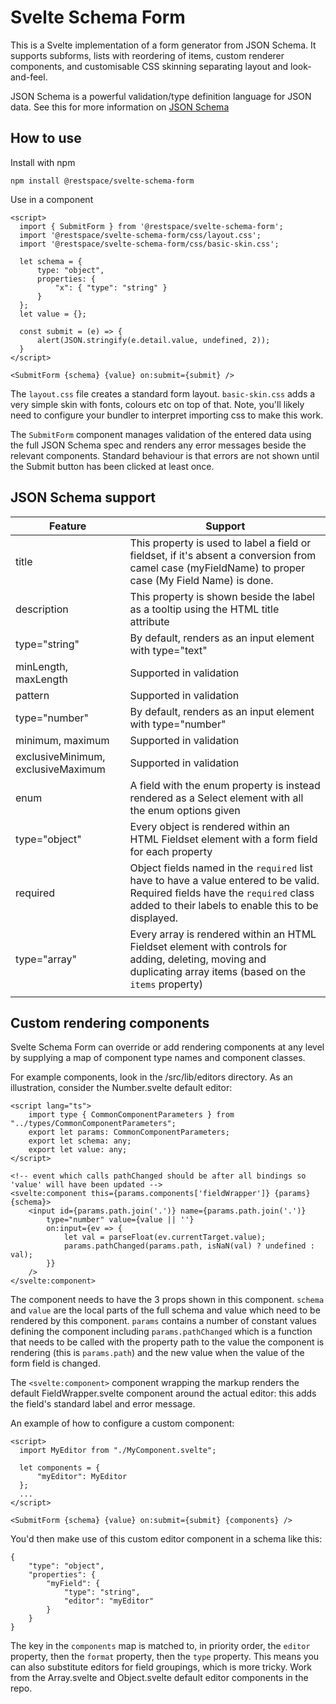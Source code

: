 # Svelte Schema Form

This is a Svelte implementation of a form generator from JSON Schema. It supports subforms, lists with reordering of items, custom renderer components, and customisable CSS skinning separating layout and look-and-feel.

JSON Schema is a powerful validation/type definition language for JSON data. See this for more information on [JSON Schema](https://cswr.github.io/JsonSchema/spec/introduction/)

## How to use

Install with npm

	npm install @restspace/svelte-schema-form

Use in a component

	<script>
	  import { SubmitForm } from '@restspace/svelte-schema-form';
	  import '@restspace/svelte-schema-form/css/layout.css';
	  import '@restspace/svelte-schema-form/css/basic-skin.css';

	  let schema = {
		  type: "object",
		  properties: {
			  "x": { "type": "string" }
		  }
	  };
	  let value = {};

	  const submit = (e) => {
		  alert(JSON.stringify(e.detail.value, undefined, 2));
	  }
	</script>

	<SubmitForm {schema} {value} on:submit={submit} />

The `layout.css` file creates a standard form layout. `basic-skin.css` adds a very simple skin with fonts, colours etc on top of that. Note, you'll likely need to configure your bundler to interpret importing css to make this work.

The `SubmitForm` component manages validation of the entered data using the full JSON Schema spec and renders any error messages beside the relevant components. Standard behaviour is that errors are not shown until the Submit button has been clicked at least once.

## JSON Schema support

| Feature | Support |
|---|---|
|title|This property is used to label a field or fieldset, if it's absent a conversion from camel case (myFieldName) to proper case (My Field Name) is done.|
|description|This property is shown beside the label as a tooltip using the HTML title attribute|
|type="string"|By default, renders as an input element with type="text"|
|minLength, maxLength|Supported in validation|
|pattern|Supported in validation|
|type="number"|By default, renders as an input element with type="number"|
|minimum, maximum|Supported in validation|
|exclusiveMinimum, exclusiveMaximum|Supported in validation|
|enum|A field with the enum property is instead rendered as a Select element with all the enum options given|
|type="object"|Every object is rendered within an HTML Fieldset element with a form field for each property|
|required|Object fields named in the `required` list have to have a value entered to be valid. Required fields have the `required` class added to their labels to enable this to be displayed.
|type="array"|Every array is rendered within an HTML Fieldset element with controls for adding, deleting, moving and duplicating array items (based on the `items` property)|
|||

## Custom rendering components

Svelte Schema Form can override or add rendering components at any level by supplying a map of component type names and component classes.

For example components, look in the /src/lib/editors directory. As an illustration, consider the Number.svelte default editor:

	<script lang="ts">
		import type { CommonComponentParameters } from "../types/CommonComponentParameters";
		export let params: CommonComponentParameters;
		export let schema: any;
		export let value: any;
	</script>

	<!-- event which calls pathChanged should be after all bindings so 'value' will have been updated -->
	<svelte:component this={params.components['fieldWrapper']} {params} {schema}>
		<input id={params.path.join('.')} name={params.path.join('.')}
			type="number" value={value || ''}
			on:input={ev => {
				let val = parseFloat(ev.currentTarget.value);
				params.pathChanged(params.path, isNaN(val) ? undefined : val);
			}}
		/>
	</svelte:component>

The component needs to have the 3 props shown in this component. `schema` and `value` are the local parts of the full schema and value which need to be rendered by this component. `params` contains a number of constant values defining the component including `params.pathChanged` which is a function that needs to be called with the property path to the value the component is rendering (this is `params.path`) and the new value when the value of the form field is changed.

The `<svelte:component>` component wrapping the markup renders the default FieldWrapper.svelte component around the actual editor: this adds the field's standard label and error message.

An example of how to configure a custom component:

	<script>
	  import MyEditor from "./MyComponent.svelte";

	  let components = {
		  "myEditor": MyEditor
	  };
	  ...
	</script>

	<SubmitForm {schema} {value} on:submit={submit} {components} />

You'd then make use of this custom editor component in a schema like this:

	{
		"type": "object",
		"properties": {
			"myField": {
				"type": "string", 
				"editor": "myEditor"
			}
		}
	}

The key in the `components` map is matched to, in priority order, the `editor` property, then the `format` property, then the `type` property. This means you can also substitute editors for field groupings, which is more tricky. Work from the Array.svelte and Object.svelte default editor components in the repo.